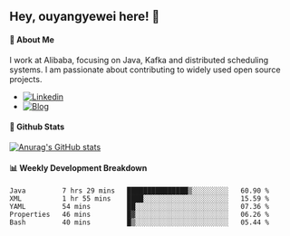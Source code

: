 ## Hey, ouyangyewei here! :wave:

#### :rocket: About Me
I work at Alibaba, focusing on Java, Kafka and distributed scheduling systems. I am passionate about contributing to widely used open source projects.

- [![Linkedin](https://img.shields.io/badge/LinkedIn-ouyangyewei-blue)](https://www.linkedin.com/in/ouyangyewei/)
- [![Blog](https://img.shields.io/badge/Blog-yeweiouyang-orange)](https://blog.csdn.net/yeweiouyang)

#### :star2: Github Stats
[![Anurag's GitHub stats](https://github-readme-stats.vercel.app/api?username=ouyangyewei&show_icons=true&cache_seconds=3600&theme=tokyonight)](https://github.com/anuraghazra/github-readme-stats)

#### :bar_chart: Weekly Development Breakdown
<!--START_SECTION:waka-->
```text
Java         7 hrs 29 mins   ███████████████▒░░░░░░░░░   60.90 % 
XML          1 hr 55 mins    ████░░░░░░░░░░░░░░░░░░░░░   15.59 % 
YAML         54 mins         ██░░░░░░░░░░░░░░░░░░░░░░░   07.36 % 
Properties   46 mins         █▓░░░░░░░░░░░░░░░░░░░░░░░   06.26 % 
Bash         40 mins         █▒░░░░░░░░░░░░░░░░░░░░░░░   05.44 % 
```
<!--END_SECTION:waka-->
